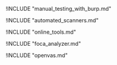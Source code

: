 

!INCLUDE "manual_testing_with_burp.md"

!INCLUDE "automated_scanners.md"

!INCLUDE "online_tools.md"

!INCLUDE "foca_analyzer.md"

!INCLUDE "openvas.md"

